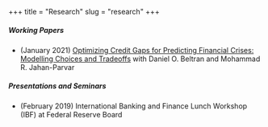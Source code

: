 +++
title = "Research"
slug = "research"
+++
  

##### Working Papers 
- (January 2021) [Optimizing Credit Gaps for Predicting Financial Crises: Modelling Choices and Tradeoffs](https://www.federalreserve.gov/econres/ifdp/optimizing-credit-gaps-for-predicting-financial-crises-modelling-choices-tradeoffs.htm) with Daniel O. Beltran and Mohammad R. Jahan-Parvar

##### Presentations and Seminars 
- (February 2019) International Banking and Finance Lunch Workshop (IBF) at Federal Reserve Board 



